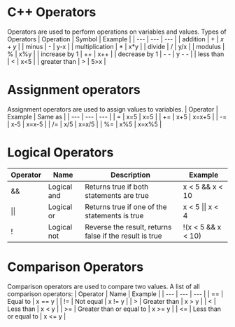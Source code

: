 # C++ Operators
Operators are used to perform operations on variables and values.
 Types of Operators
| Operation | Symbol | Example |
| --- | --- | --- |
| addition | +  | $x+y$ |
| minus | -  | y-x |
| multiplication | * | x*y |
| divide | / | y/x |
| modulus | % | x%y |
| increase by 1 | ++ | x++ |
| decrease by 1 |   - -  | y - - |
| less than | < | x<5 |
| greater than | > | 5>x |  

# Assignment operators
Assignment operators are used to assign values to variables.
| Operator | Example | Same as |
| --- | --- | --- |
| = | x=5 | x=5 |
| += | x+5 | x=x+5 |
| -= | x-5 | x=x-5 |
| /= | x/5 | x=x/5 |
| %= | x%5 | x=x%5 |

# Logical Operators
| Operator | Name | Description | Example |
| --- | --- | --- | --- |
| && | Logical and | Returns true if both statements are true | x < 5 && x < 10 |
| \|\| | Logical or | Returns true if one of the statements is true | x < 5 \|\| x < 4 |
| ! | Logical not | Reverse the result, returns false if the result is true | !(x < 5 && x < 10) |

# Comparison Operators
Comparison operators are used to compare two values.
A list of all comparison operators:
| Operator | Name | Example |
| --- | --- | --- |
| == | Equal to | x == y |
| != | Not equal | x != y |
| > | Greater than | x > y |
| < | Less than | x < y |
| >= | Greater than or equal to | x >= y |
| <= | Less than or equal to | x <= y |

